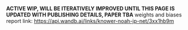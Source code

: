 **ACTIVE WIP, WILL BE ITERATIVELY IMPROVED UNTIL THIS PAGE IS UPDATED WITH PUBLISHING DETAILS, PAPER TBA**
weights and biases report link: https://api.wandb.ai/links/knower-noah-jp-net/3xx1hb9m
